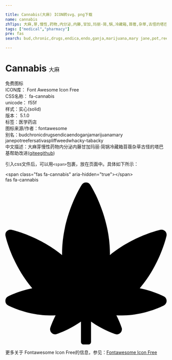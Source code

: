 ```yaml
---

title: Cannabis(大麻) ICON转svg、png下载
name: cannabis
zhTips: 大麻,芽,慢性,药物,内分泌,内藤,甘加,玛丽·简,锅,冷藏箱,苜蓿,杂草,古怪的塔巴基
tags: ["medical","pharmacy"]
pre: fas
search: bud,chronic,drugs,endica,endo,ganja,marijuana,mary jane,pot,reefer,sativa,spliff,weed,whacky-tabacky

---
```


# Cannabis  <small style="font-size: 60%;font-weight: 100">大麻</small>


<div class="detail-page">
<p>
<span><span class="badge-success badge">免费图标</span> </span>
<br/>
<span>
ICON库：
<span class="badge-secondary badge">Font Awesome Icon Free</span> 
</span>
<br/>
<span>
CSS名称：
<span class="badge-secondary badge">fa-cannabis</span> 
</span>
<br/>
<span>
unicode：
<span class="badge-secondary badge">f55f</span> 
<copy-btn content='f55f' btn-title=""></copy-btn>
<copy-btn :content='String.fromCodePoint(parseInt("f55f", 16))' btn-title="复制U"></copy-btn>
</span><br/><span>样式：<span class="badge-light badge">实心(solid)</span></span>
<br/>
<span>
版本：
<span class="badge-secondary badge">5.1.0</span> 
</span><br/><span>标签：<span class="badge-light badge"><router-link to="/tags/medical.html">医学</router-link></span><span class="badge-light badge"><router-link to="/tags/pharmacy.html">药店</router-link></span></span>
<br/>
<span>图标来源/作者：<span class="badge-light badge">fontawesome</span></span> 
<br/>
<span>别名：<span class="badge-light badge">bud</span><span class="badge-light badge">chronic</span><span class="badge-light badge">drugs</span><span class="badge-light badge">endica</span><span class="badge-light badge">endo</span><span class="badge-light badge">ganja</span><span class="badge-light badge">marijuana</span><span class="badge-light badge">mary jane</span><span class="badge-light badge">pot</span><span class="badge-light badge">reefer</span><span class="badge-light badge">sativa</span><span class="badge-light badge">spliff</span><span class="badge-light badge">weed</span><span class="badge-light badge">whacky-tabacky</span></span><br/><span class="zh-detail">中文描述：<span class="badge-primary badge">大麻</span><span class="badge-primary badge">芽</span><span class="badge-primary badge">慢性</span><span class="badge-primary badge">药物</span><span class="badge-primary badge">内分泌</span><span class="badge-primary badge">内藤</span><span class="badge-primary badge">甘加</span><span class="badge-primary badge">玛丽·简</span><span class="badge-primary badge">锅</span><span class="badge-primary badge">冷藏箱</span><span class="badge-primary badge">苜蓿</span><span class="badge-primary badge">杂草</span><span class="badge-primary badge">古怪的塔巴基</span><span class="help-link"><span>帮助改进</span>(<a href="https://gitee.com/liuwave/icon-helper/edit/master/json/fontawesome/solid/cannabis.json" target="_blank" rel="noopener noreferrer">gitee</a><a href="https://github.com/liuwave/icon-helper/edit/master/json/fontawesome/solid/cannabis.json" target="_blank" rel="noopener noreferrer">github</a></span>)</span><br/>
</p>
</div>
<div class="alert alert-dark">
  <i class="fas fa-cannabis fa-xs"></i>
  <i class="fas fa-cannabis fa-sm"></i>
  <i class="fas fa-cannabis fa-lg"></i>
  <i class="fas fa-cannabis fa-2x"></i>
  <i class="fas fa-cannabis fa-3x"></i>
  <i class="fas fa-cannabis fa-5x"></i>
  <i class="fas fa-cannabis fa-7x"></i>
</div>
<div>
  <p>引入css文件后，可以用<code>&lt;span&gt;</code>包裹，放在页面中。具体如下所示：    
  </p>
  <div class="alert alert-primary" style="font-size: 14px">
    &lt;span class="fas fa-cannabis" aria-hidden="true"&gt;&lt;/span&gt;
    <copy-btn content='<span class="fas fa-cannabis" aria-hidden="true"></span>'></copy-btn>
  </div>
  <div class="alert alert-secondary">
    <i class="fas fa-cannabis"
    style="font-size: 24px"
    aria-hidden="true"></i> fas fa-cannabis
    <copy-btn content="fas fa-cannabis" btn-title="复制图标名称"></copy-btn>
  </div>
</div>
<div id="svg" class="svg-wrap">
<svg xmlns="http://www.w3.org/2000/svg" viewBox="0 0 512 512"><path d="M503.47 360.25c-1.56-.82-32.39-16.89-76.78-25.81 64.25-75.12 84.05-161.67 84.93-165.64 1.18-5.33-.44-10.9-4.3-14.77-3.03-3.04-7.12-4.7-11.32-4.7-1.14 0-2.29.12-3.44.38-3.88.85-86.54 19.59-160.58 79.76.01-1.46.01-2.93.01-4.4 0-118.79-59.98-213.72-62.53-217.7A15.973 15.973 0 0 0 256 0c-5.45 0-10.53 2.78-13.47 7.37-2.55 3.98-62.53 98.91-62.53 217.7 0 1.47.01 2.94.01 4.4-74.03-60.16-156.69-78.9-160.58-79.76-1.14-.25-2.29-.38-3.44-.38-4.2 0-8.29 1.66-11.32 4.7A15.986 15.986 0 0 0 .38 168.8c.88 3.97 20.68 90.52 84.93 165.64-44.39 8.92-75.21 24.99-76.78 25.81a16.003 16.003 0 0 0-.02 28.29c2.45 1.29 60.76 31.72 133.49 31.72 6.14 0 11.96-.1 17.5-.31-11.37 22.23-16.52 38.31-16.81 39.22-1.8 5.68-.29 11.89 3.91 16.11a16.019 16.019 0 0 0 16.1 3.99c1.83-.57 37.72-11.99 77.3-39.29V504c0 4.42 3.58 8 8 8h16c4.42 0 8-3.58 8-8v-64.01c39.58 27.3 75.47 38.71 77.3 39.29a16.019 16.019 0 0 0 16.1-3.99c4.2-4.22 5.71-10.43 3.91-16.11-.29-.91-5.45-16.99-16.81-39.22 5.54.21 11.37.31 17.5.31 72.72 0 131.04-30.43 133.49-31.72 5.24-2.78 8.52-8.22 8.51-14.15-.01-5.94-3.29-11.39-8.53-14.15z"/></svg>
</div>
<detail full-name='fa-cannabis'></detail>
    
<div><p>更多关于  Fontawesome Icon Free的信息，参见：<a target="_blank" href="https://iconhelper.cn/fontawesome.html">Fontawesome Icon Free</a>
</p></div>
